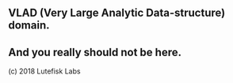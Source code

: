 ## VLAD (Very Large Analytic Data-structure) domain.
## And you really should not be here.



(c) 2018 Lutefisk Labs
